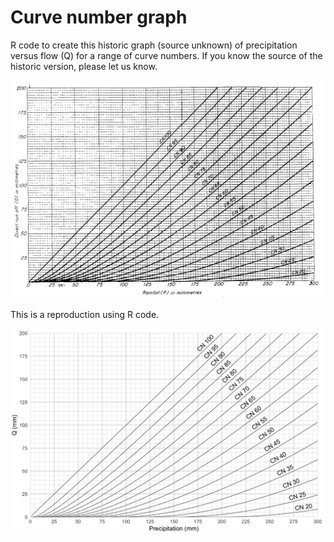 # Curve number graph

R code to create this historic graph (source unknown) of precipitation versus flow (Q) for a range of curve numbers. If you know the source of the historic version, please let us know.

![A](./curve_number_graph/historic_curve_number_graph.png)

This is a reproduction using R code. 

![B](./curve_number_graph/curve_number_graph.png)

